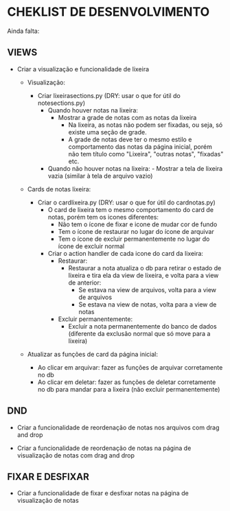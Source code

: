 # CHEKLIST DE DESENVOLVIMENTO

Ainda falta:

## VIEWS

- Criar a visualização e funcionalidade de lixeira

    - Visualização:
        - Criar lixeirasections.py (DRY: usar o que for útil do notesections.py)
            - Quando houver notas na lixeira:
                - Mostrar a grade de notas com as notas da lixeira
                    - Na lixeira, as notas não podem ser fixadas, ou seja, só existe uma seção de grade.
                    - A grade de notas deve ter o mesmo estilo e comportamento das notas da página inicial, porém não tem título como "Lixeira", "outras notas", "fixadas" etc.
            - Quando não houver notas na lixeira:
                    - Mostrar a tela de lixeira vazia (similar à tela de arquivo vazio)
                    
    - Cards de notas lixeira:
        - Criar o cardlixeira.py (DRY: usar o que for útil do cardnotas.py)
            - O card de lixeira tem o mesmo comportamento do card de notas, porém tem os icones diferentes:
                - Não tem o ícone de fixar e icone de mudar cor de fundo
                - Tem o ícone de restaurar no lugar do ícone de arquivar
                - Tem o ícone de excluir permanentemente no lugar do ícone de excluir normal
            - Criar o action handler de cada icone do card da lixeira:
                - Restaurar:
                    - Restaurar a nota atualiza o db para retirar o estado de lixeira e tira ela da view de lixeira, e volta para a view de anterior:
                        - Se estava na view de arquivos, volta para a view de arquivos
                        - Se estava na view de notas, volta para a view de notas
                - Excluir permanentemente:
                    - Excluir a nota permanentemente do banco de dados (diferente da exclusão normal que só move para a lixeira)

    - Atualizar as funções de card da página inicial:

        - Ao clicar em arquivar: fazer as funções de arquivar corretamente no db
        - Ao clicar em deletar: fazer as funções de deletar corretamente no db para mandar para a lixeira (não excluir permanentemente)


## DND

- Criar a funcionalidade de reordenação de notas nos arquivos com drag and drop

- Criar a funcionalidade de reordenação de notas na página de visualização de notas com drag and drop

## FIXAR E DESFIXAR

- Criar a funcionalidade de fixar e desfixar notas na página de visualização de notas



